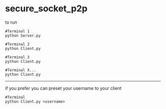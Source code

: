 # secure_socket_p2p

to run

```
#Terminal 1
python Server.py
```
```
#Terminal 2
python Client.py
```
```
#Terminal 3
python Client.py
```
```
#Terminal X...
python Client.py
```
----
if you prefer you can preset your username to your client

```
#Terminal
python Client.py <username>
```
